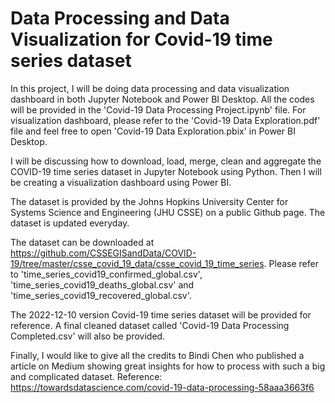 # Data Processing and Data Visualization for Covid-19 time series dataset

In this project, I will be doing data processing and data visualization dashboard in both Jupyter Notebook and Power BI Desktop. All the codes will be provided in the 'Covid-19 Data Processing Project.ipynb' file. For visualization dashboard, please refer to the 'Covid-19 Data Exploration.pdf' file and feel free to open 'Covid-19 Data Exploration.pbix' in Power BI Desktop.

I will be discussing how to download, load, merge, clean and aggregate the COVID-19 time series dataset in Jupyter Notebook using Python. Then I will be creating a visualization dashboard using Power BI. 

The dataset is provided by the Johns Hopkins University Center for Systems Science and Engineering (JHU CSSE) on a public Github page. The dataset is updated everyday.

The dataset can be downloaded at https://github.com/CSSEGISandData/COVID-19/tree/master/csse_covid_19_data/csse_covid_19_time_series. 
Please refer to 
'time_series_covid19_confirmed_global.csv', 
'time_series_covid19_deaths_global.csv' and 
'time_series_covid19_recovered_global.csv'.

The 2022-12-10 version Covid-19 time series dataset will be provided for reference. A final cleaned dataset called 'Covid-19 Data Processing Completed.csv' will also be provided.

Finally, I would like to give all the credits to Bindi Chen who published a article on Medium showing great insights for how to process with such a big and complicated dataset. 
Reference: https://towardsdatascience.com/covid-19-data-processing-58aaa3663f6
